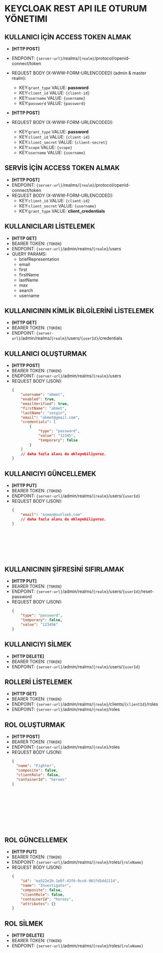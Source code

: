 # KEYCLOAK REST API ILE OTURUM YÖNETIMI

## KULLANICI İÇİN ACCESS TOKEN ALMAK

- **[HTTP POST]**
- ENDPOINT: `{server-url}`/realms/`{realm}`/protocol/openid-connect/token
- REQUEST BODY (X-WWW-FORM-URLENCODED) (admin & master realm):
  - KEY:`grant_type` VALUE: **password**
  - KEY:`client_id` VALUE: `{client-id}`
  - KEY:`username` VALUE: `{username}`
  - KEY:`password` VALUE: `{password}`

- **[HTTP POST]**   
- REQUEST BODY (X-WWW-FORM-URLENCODED):
  - KEY:`grant_type` VALUE: **password**
  - KEY:`client_id` VALUE: `{client-id}`
  - KEY:`client_secret` VALUE: `{client-secret}`
  - KEY:`scope` VALUE: `{scope}`
  - KEY:`username` VALUE: `{username}`
  
## SERVİS İÇİN ACCESS TOKEN ALMAK

- **[HTTP POST]**
- ENDPOINT: `{server-url}`/realms/`{realm}`/protocol/openid-connect/token
- REQUEST BODY (X-WWW-FORM-URLENCODED):
  - KEY:`client_id` VALUE: `{client-id}`
  - KEY:`client_secret` VALUE: `{username}`
  - KEY:`grant_type` VALUE: **client_credentials**

## KULLANICILARI LİSTELEMEK

- **[HTTP GET]**
- BEARER TOKEN: `{TOKEN}`
- ENDPOINT: `{server-url}`/admin/realms/`{realm}`/users
- QUERY PARAMS:
  - briefRepresentation
  - email
  - first
  - firstName
  - lastName
  - max
  - search
  - username

## KULLANICININ KİMLİK BİLGİLERİNİ LİSTELEMEK

- **[HTTP GET]**
- BEARER TOKEN: `{TOKEN}`
- ENDPOINT: `{server-url}`/admin/realms/`{realm}`/users/`{userId}`/credentials

## KULLANICI OLUŞTURMAK

- **[HTTP POST]**
- BEARER TOKEN: `{TOKEN}`
- ENDPOINT: `{server-url}`/admin/realms/`{realm}`/users
- REQUEST BODY (JSON):
  ```json
  {
      "username": "ahmet",
      "enabled": true,
      "emailVerified": true,
      "firstName": "ahmet",
      "lastName": "sezgin",
      "email": "ahmet@gmail.com",
      "credentials": [
          {
              "type": "password",
              "value": "12345",
              "temporary": false
          }
      ]
      // daha fazla alanı da ekleyebiliyoruz.
  }
  ```
  
## KULLANICIYI GÜNCELLEMEK

- **[HTTP PUT]**
- BEARER TOKEN: `{TOKEN}`
- ENDPOINT: `{server-url}`/admin/realms/`{realm}`/users/`{userId}`
- REQUEST BODY (JSON):
  ```json
  {             
      "email": "osman@outlook.com"
      // daha fazla alanı da ekleyebiliyoruz.
  }
  ```

<br>
<br>
<br>
<br>
<br>

## KULLANICININ ŞİFRESİNİ SIFIRLAMAK

- **[HTTP PUT]**
- BEARER TOKEN: `{TOKEN}`
- ENDPOINT: `{server-url}`/admin/realms/`{realm}`/users/`{userId}`/reset-password
- REQUEST BODY (JSON):
  ```json
  {
      "type": "password",
      "temporary": false,
      "value": "123456"
  }
  ```

## KULLANICIYI SİLMEK

- **[HTTP DELETE]**
- BEARER TOKEN: `{TOKEN}`
- ENDPOINT: `{server-url}`/admin/realms/`{realm}`/users/`{userId}`

## ROLLERİ LİSTELEMEK

- **[HTTP GET]**
- BEARER TOKEN: `{TOKEN}`
- ENDPOINT: `{server-url}`/admin/realms/`{realm}`/clients/`{clientId}`/roles
- ENDPOINT: `{server-url}`/admin/realms/`{realm}`/roles

## ROL OLUŞTURMAK

- **[HTTP POST]**
- BEARER TOKEN: `{TOKEN}`
- ENDPOINT: `{server-url}`/admin/realms/`{realm}`/roles
- REQUEST BODY (JSON):
  ```json
  {
    "name": "Fighter",
    "composite": false,
    "clientRole": false,
    "containerId": "heroes"
  }
  ```

<br>
<br>
<br>
<br>
<br>
<br>
<br>

## ROL GÜNCELLEMEK

- **[HTTP PUT]**
- BEARER TOKEN: `{TOKEN}`
- ENDPOINT: `{server-url}`/admin/realms/`{realm}`/roles/`{roleName}`
- REQUEST BODY (JSON):
  ```json
  {
      "id": "ea522e2b-1e8f-42f6-9cc6-981fd5dd2114",
      "name": "Investigator",
      "composite": false,
      "clientRole": false,
      "containerId": "heroes",
      "attributes": {}
  }
  ```

## ROL SİLMEK

- **[HTTP DELETE]**
- BEARER TOKEN: `{TOKEN}`
- ENDPOINT: `{server-url}`/admin/realms/`{realm}`/roles/`{roleName}`

